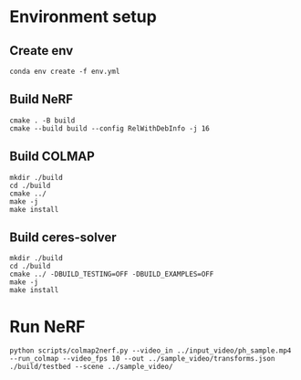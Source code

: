 # Environment setup

## Create env
`conda env create -f env.yml`

## Build NeRF
```cd instant-ngp
cmake . -B build
cmake --build build --config RelWithDebInfo -j 16
```

## Build COLMAP
```cd colmap
mkdir ./build
cd ./build
cmake ../
make -j
make install
```

## Build ceres-solver
```cd ceres-solver
mkdir ./build
cd ./build
cmake ../ -DBUILD_TESTING=OFF -DBUILD_EXAMPLES=OFF
make -j
make install
```

# Run NeRF
```cd instant-ngp
python scripts/colmap2nerf.py --video_in ../input_video/ph_sample.mp4 --run_colmap --video_fps 10 --out ../sample_video/transforms.json
./build/testbed --scene ../sample_video/
```